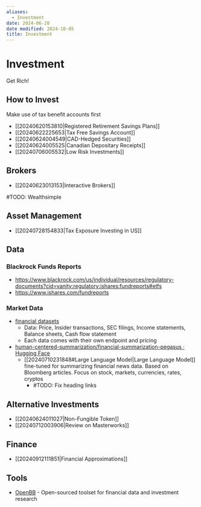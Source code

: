 ```yaml
---
aliases:
  - Investment
date: 2024-06-20
date modified: 2024-10-05
title: Investment
---
```


# Investment

Get Rich!

## How to Invest

Make use of tax benefit accounts first

- [[20240620153810|Registered Retirement Savings Plans]]
- [[20240622225653|Tax Free Savings Account]]
- [[20240624004549|CAD-Hedged Securities]]
- [[20240624005525|Canadian Depositary Receipts]]
- [[20240706005532|Low Risk Investments]]

## Brokers

- [[20240623013153|Interactive Brokers]]

#TODO: Wealthsimple

## Asset Management

- [[20240728154833|Tax Exposure Investing in US]]

## Data

### Blackrock Funds Reports

- https://www.blackrock.com/us/individual/resources/regulatory-documents?cid=vanity:regulatory:ishares:fundreports#etfs
- https://www.ishares.com/fundreports

### Market Data

- [financial datasets](https://www.financialdatasets.ai/)
	- Data: Price, Insider transactions, SEC filings, Income statements, Balance sheets, Cash flow statement
	- Each data comes with their own endpoint and pricing
- [human-centered-summarization/financial-summarization-pegasus · Hugging Face](https://huggingface.co/human-centered-summarization/financial-summarization-pegasus)
	- [[20240710231848#Large Language Model|Large Language Model]] fine-tuned for summarizing financial news data. Based on Bloomberg articles. Focus on stock, markets, currencies, rates, cryptos
		- #TODO: Fix heading links

## Alternative Investments

- [[20240624011027|Non-Fungible Token]]
- [[20240712003906|Review on Masterworks]]

## Finance

- [[20240912111851|Financial Approximations]]

## Tools

- [OpenBB](https://github.com/OpenBB-finance/OpenBB) - Open-sourced toolset for financial data and investment research
